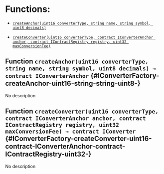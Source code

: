 # Functions:

- [`createAnchor(uint16 converterType, string name, string symbol, uint8 decimals)`](#IConverterFactory-createAnchor-uint16-string-string-uint8-)

- [`createConverter(uint16 converterType, contract IConverterAnchor anchor, contract IContractRegistry registry, uint32 maxConversionFee)`](#IConverterFactory-createConverter-uint16-contract-IConverterAnchor-contract-IContractRegistry-uint32-)

## Function `createAnchor(uint16 converterType, string name, string symbol, uint8 decimals) → contract IConverterAnchor` {#IConverterFactory-createAnchor-uint16-string-string-uint8-}

No description

## Function `createConverter(uint16 converterType, contract IConverterAnchor anchor, contract IContractRegistry registry, uint32 maxConversionFee) → contract IConverter` {#IConverterFactory-createConverter-uint16-contract-IConverterAnchor-contract-IContractRegistry-uint32-}

No description
